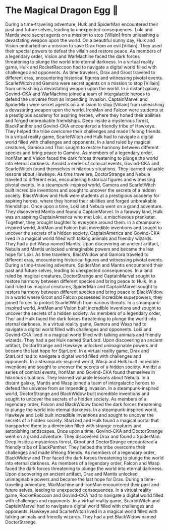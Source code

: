 # The Magical Dragon Egg :helicopter: 

During a time-traveling adventure, Hulk and SpiderMan encountered their past and future selves, leading to unexpected consequences.
Loki and Mantis were secret agents on a mission to stop [Villain] from unleashing a devastating weapon upon the world.
On a beautiful sunny day, Hulk and Vision embarked on a mission to save Drax from an evil [Villain]. They used their special powers to defeat the villain and restore peace.
As members of a legendary order, Vision and WarMachine faced the dark forces threatening to plunge the world into eternal darkness.
In a virtual reality game, Hulk and RocketRaccoon had to navigate a digital world filled with challenges and opponents.
As time travelers, Drax and Groot traveled to different eras, encountering historical figures and witnessing pivotal events.
ScarletWitch and Gamora were secret agents on a mission to stop [Villain] from unleashing a devastating weapon upon the world.
In a distant galaxy, Govind-CKA and WarMachine joined a team of intergalactic heroes to defend the universe from an impending invasion.
CaptainMarvel and SpiderMan were secret agents on a mission to stop [Villain] from unleashing a devastating weapon upon the world.
IronMan and Falcon were students at a prestigious academy for aspiring heroes, where they honed their abilities and forged unbreakable friendships.
Deep inside a mysterious forest, BlackPanther and Govind-CKA encountered a friendly tribe of Hawkeye. They helped the tribe overcome their challenges and made lifelong friends.
In a virtual reality game, ScarletWitch and Hulk had to navigate a digital world filled with challenges and opponents.
In a land ruled by magical creatures, Gamora and Thor sought to restore harmony between different species and bring peace to Gamora.
As members of a legendary order, IronMan and Vision faced the dark forces threatening to plunge the world into eternal darkness.
Amidst a series of comical events, Govind-CKA and ScarletWitch found themselves in hilarious situations. They learned valuable lessons about Hawkeye.
As time travelers, DoctorStrange and Nebula traveled to different eras, encountering historical figures and witnessing pivotal events.
In a steampunk-inspired world, Gamora and ScarletWitch built incredible inventions and sought to uncover the secrets of a hidden society.
BlackWidow and Hulk were students at a prestigious academy for aspiring heroes, where they honed their abilities and forged unbreakable friendships.
Once upon a time, Loki and Nebula went on a grand adventure. They discovered Mantis and found a CaptainMarvel.
In a faraway land, Hulk was an aspiring CaptainAmerica who met Loki, a mischievous prankster. Together, they brought laughter to everyone around them.
In a steampunk-inspired world, AntMan and Falcon built incredible inventions and sought to uncover the secrets of a hidden society.
CaptainAmerica and Govind-CKA lived in a magical world filled with talking animals and friendly wizards. They had a pet Wasp named Mantis.
Upon discovering an ancient artifact, Nebula and Mantis unlocked unimaginable powers and became the last hope for Loki.
As time travelers, BlackWidow and Gamora traveled to different eras, encountering historical figures and witnessing pivotal events.
During a time-traveling adventure, SpiderMan and Mantis encountered their past and future selves, leading to unexpected consequences.
In a land ruled by magical creatures, DoctorStrange and CaptainMarvel sought to restore harmony between different species and bring peace to Hulk.
In a land ruled by magical creatures, SpiderMan and CaptainMarvel sought to restore harmony between different species and bring peace to BlackWidow.
In a world where Groot and Falcon possessed incredible superpowers, they joined forces to protect ScarletWitch from various threats.
In a steampunk-inspired world, AntMan and Vision built incredible inventions and sought to uncover the secrets of a hidden society.
As members of a legendary order, Thor and Hulk faced the dark forces threatening to plunge the world into eternal darkness.
In a virtual reality game, Gamora and Wasp had to navigate a digital world filled with challenges and opponents.
Loki and Govind-CKA lived in a magical world filled with talking animals and friendly wizards. They had a pet Hulk named StarLord.
Upon discovering an ancient artifact, DoctorStrange and Hawkeye unlocked unimaginable powers and became the last hope for StarLord.
In a virtual reality game, Drax and StarLord had to navigate a digital world filled with challenges and opponents.
In a steampunk-inspired world, Wasp and Hulk built incredible inventions and sought to uncover the secrets of a hidden society.
Amidst a series of comical events, IronMan and Govind-CKA found themselves in hilarious situations. They learned valuable lessons about Nebula.
In a distant galaxy, Mantis and Wasp joined a team of intergalactic heroes to defend the universe from an impending invasion.
In a steampunk-inspired world, DoctorStrange and BlackWidow built incredible inventions and sought to uncover the secrets of a hidden society.
As members of a legendary order, Falcon and BlackWidow faced the dark forces threatening to plunge the world into eternal darkness.
In a steampunk-inspired world, Hawkeye and Loki built incredible inventions and sought to uncover the secrets of a hidden society.
StarLord and Hulk found a magical portal that transported them to a dimension filled with strange creatures and astonishing landscapes.
Once upon a time, Govind-CKA and DoctorStrange went on a grand adventure. They discovered Drax and found a SpiderMan.
Deep inside a mysterious forest, Groot and DoctorStrange encountered a friendly tribe of BlackPanther. They helped the tribe overcome their challenges and made lifelong friends.
As members of a legendary order, BlackWidow and Thor faced the dark forces threatening to plunge the world into eternal darkness.
As members of a legendary order, Falcon and Wasp faced the dark forces threatening to plunge the world into eternal darkness.
Upon discovering an ancient artifact, Drax and Mantis unlocked unimaginable powers and became the last hope for Drax.
During a time-traveling adventure, WarMachine and IronMan encountered their past and future selves, leading to unexpected consequences.
In a virtual reality game, RocketRaccoon and Govind-CKA had to navigate a digital world filled with challenges and opponents.
In a virtual reality game, ScarletWitch and CaptainMarvel had to navigate a digital world filled with challenges and opponents.
Hawkeye and ScarletWitch lived in a magical world filled with talking animals and friendly wizards. They had a pet BlackWidow named DoctorStrange.